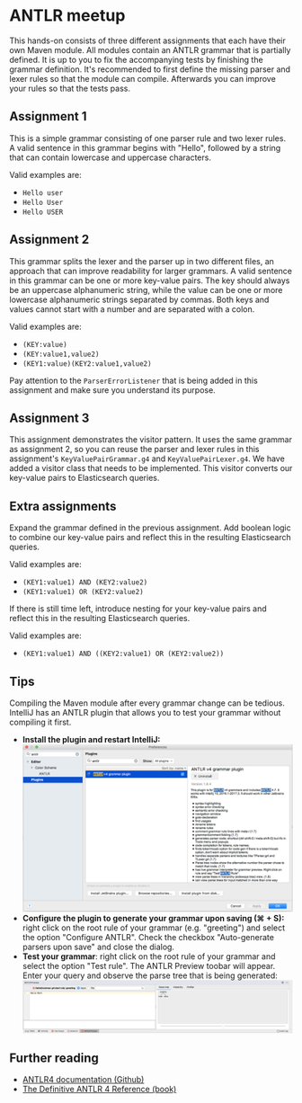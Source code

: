 # ANTLR meetup

This hands-on consists of three different assignments that each have their own Maven module. 
All modules contain an ANTLR grammar that is partially defined. 
It is up to you to fix the accompanying tests by finishing the grammar definition. 
It's recommended to first define the missing parser and lexer rules so that the module can compile.
Afterwards you can improve your rules so that the tests pass.

## Assignment 1
This is a simple grammar consisting of one parser rule and two lexer rules. 
A valid sentence in this grammar begins with "Hello", followed by a string that can contain lowercase and uppercase characters.  

Valid examples are:
* `Hello user`
* `Hello User`
* `Hello USER`

## Assignment 2
This grammar splits the lexer and the parser up in two different files, an approach that can improve readability for larger grammars. 
A valid sentence in this grammar can be one or more key-value pairs. 
The key should always be an uppercase alphanumeric string, while the value can be one or more lowercase alphanumeric strings separated by commas. 
Both keys and values cannot start with a number and are separated with a colon.  

Valid examples are:
* `(KEY:value)`
* `(KEY:value1,value2)`
* `(KEY1:value)(KEY2:value1,value2)`

Pay attention to the `ParserErrorListener` that is being added in this assignment and make sure you understand its purpose. 

## Assignment 3
This assignment demonstrates the visitor pattern. 
It uses the same grammar as assignment 2, so you can reuse the parser and lexer rules in this assignment's `KeyValuePairGrammar.g4` and `KeyValuePairLexer.g4`.
We have added a visitor class that needs to be implemented. This visitor converts our key-value pairs to Elasticsearch queries.

## Extra assignments
Expand the grammar defined in the previous assignment. Add boolean logic to combine our key-value pairs and reflect this in the resulting Elasticsearch queries.

Valid examples are:
* `(KEY1:value1) AND (KEY2:value2)`
* `(KEY1:value1) OR (KEY2:value2)`

If there is still time left, introduce nesting for your key-value pairs and reflect this in the resulting Elasticsearch queries.

Valid examples are:
* `(KEY1:value1) AND ((KEY2:value1) OR (KEY2:value2))`

## Tips
Compiling the Maven module after every grammar change can be tedious. 
IntelliJ has an ANTLR plugin that allows you to test your grammar without compiling it first.  

* **Install the plugin and restart IntelliJ:**
![install-antlr-plugin](images/install-antlr-plugin.png)
* **Configure the plugin to generate your grammar upon saving (⌘ + S):**
right click on the root rule of your grammar (e.g. "greeting") and select the option "Configure ANTLR". 
Check the checkbox "Auto-generate parsers upon save" and close the dialog. 
* **Test your grammar**: right click on the root rule of your grammar and select the option "Test rule". 
The ANTLR Preview toobar will appear. Enter your query and observe the parse tree that is being generated:
![test-antlr-rule](images/test-antlr-rule.png)

## Further reading

* [ANTLR4 documentation (Github)](https://github.com/antlr/antlr4/blob/master/doc/index.md)
* [The Definitive ANTLR 4 Reference (book)](https://pragprog.com/book/tpantlr2/the-definitive-antlr-4-reference)